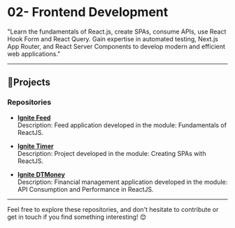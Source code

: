 # 02- Frontend Development

"Learn the fundamentals of React.js, create SPAs, consume APIs, use React Hook Form and React Query. Gain expertise in automated testing, Next.js App Router, and React Server Components to develop modern and efficient web applications."

---

## 🔗Projects

### Repositories

- [**Ignite Feed**](https://github.com/RodrigoAngeloValentini/ignite-reactjs-01-fundamentos-react)  
  Description: Feed application developed in the module: Fundamentals of ReactJS.

- [**Ignite Timer**](https://github.com/RodrigoAngeloValentini/ignite-react-02-timer)  
  Description: Project developed in the module: Creating SPAs with ReactJS.

- [**Ignite DTMoney**](https://github.com/RodrigoAngeloValentini/ignite-reactjs-03-dt-money)  
  Description: Financial management application developed in the module: API Consumption and Performance in ReactJS.

---

Feel free to explore these repositories, and don't hesitate to contribute or get in touch if you find something interesting! 😊
